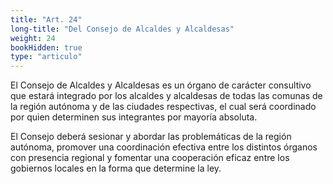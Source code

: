 ```yaml
---
title: "Art. 24"
long-title: "Del Consejo de Alcaldes y Alcaldesas"
weight: 24
bookHidden: true
type: "articulo"
---
```

El Consejo de Alcaldes y Alcaldesas es un órgano de carácter consultivo que estará integrado por los alcaldes y alcaldesas de todas las comunas de la región autónoma y de las ciudades respectivas, el cual será coordinado por quien determinen sus integrantes por mayoría absoluta.

El Consejo deberá sesionar y abordar las problemáticas de la región autónoma, promover una coordinación efectiva entre los distintos órganos con presencia regional y fomentar una cooperación eficaz entre los gobiernos locales en la forma que determine la ley.
